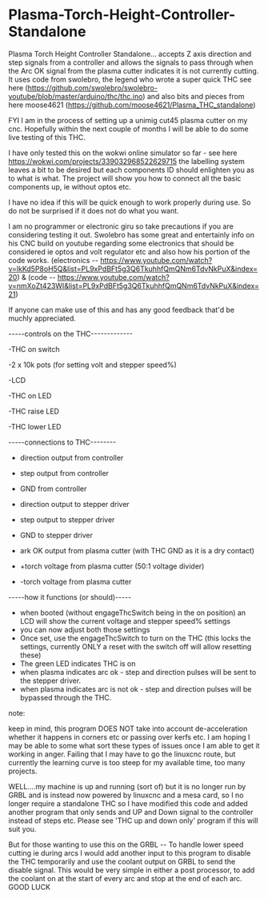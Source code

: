 # Plasma-Torch-Height-Controller-Standalone
Plasma Torch Height Controller Standalone... accepts Z axis direction and step signals from a controller and allows the signals to pass through when the Arc OK signal from the plasma cutter indicates it is not currently cutting. It uses code from swolebro, the legend who wrote a super quick THC see here (https://github.com/swolebro/swolebro-youtube/blob/master/arduino/thc/thc.ino) and also bits and pieces from here moose4621 (https://github.com/moose4621/Plasma_THC_standalone)

FYI I am in the process of setting up a unimig cut45 plasma cutter on my cnc. Hopefully within the next couple of months I will be able to do some live testing of this THC.

I have only tested this on the wokwi online simulator so far - see here https://wokwi.com/projects/339032968522629715 the labelling system leaves a bit to be desired but each components ID should enlighten you as to what is what. The project will show you how to connect all the basic components up, ie without optos etc.

I have no idea if this will be quick enough to work properly during use. So do not be surprised if it does not do what you want. 

I am no programmer or electronic giru so take precautions if you are considering testing it out. Swolebro has some great and entertainly info on his CNC build on youtube regarding some electronics that should be considered ie optos and volt regulator etc and also how his portion of the code works. (electronics  -- https://www.youtube.com/watch?v=lkKd5P8oH5Q&list=PL9xPdBFt5g3Q6TkuhhfQmQNm6TdvNkPuX&index=20) & (code -- https://www.youtube.com/watch?v=nmXoZt423WI&list=PL9xPdBFt5g3Q6TkuhhfQmQNm6TdvNkPuX&index=21)

If anyone can make use of this and has any good feedback that'd be muchly appreciated.


-----controls on the THC-------------

-THC on switch

-2 x 10k pots (for setting volt and stepper speed%)

-LCD

-THC on LED

-THC raise LED

-THC lower LED


-----connections to THC--------

- direction output from controller
- step output from controller
- GND from controller

- direction output to stepper driver
- step output to stepper driver
- GND to stepper driver

- ark OK output from plasma cutter (with THC GND as it is a dry contact) 
- +torch voltage from plasma cutter (50:1 voltage divider)
- -torch voltage from plasma cutter



-----how it functions (or should)-----

- when booted (without engageThcSwitch being in the on position) an LCD will show the current voltage and stepper speed% settings
- you can now adjust both those settings
- Once set, use the engageThcSwitch to turn on the THC (this locks the settings, currently ONLY a reset with the switch off will allow resetting these)
- The green LED indicates THC is on
- when plasma indicates arc ok - step and direction pulses will be sent to the stepper driver.
- when plasma indicates arc is not ok - step and direction pulses will be bypassed through the THC.


note:

keep in mind, this program DOES NOT take into account de-acceleration whether it happens in corners etc or passing over kerfs etc. I am hoping I may be able to some what sort these types of issues once I am able to get it working in anger. Failing that I may have to go the linuxcnc route, but currently the learning curve is too steep for my available time, too many projects.

WELL....my machine is up and running (sort of) but it is no longer run by GRBL and is instead now powered by linuxcnc and a mesa card, so I no longer require a standalone THC so I have modified this code and added another program that only sends and UP and Down signal to the controller instead of steps etc.  Please see 'THC up and down only' program if this will suit you.

But for those wanting to use this on the GRBL -- To handle lower speed cutting ie during arcs I would add another input to this program to disable the THC temporarily and use the coolant output on GRBL to send the disable signal. This would be very simple in either a post processor, to add the coolant on at the start of every arc and stop at the end of each arc. GOOD LUCK
